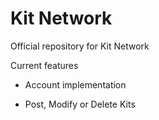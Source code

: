 # Kit Network
Official repository for Kit Network

Current features
- Account implementation
* Post, Modify or Delete Kits
